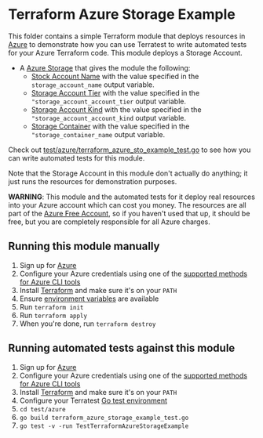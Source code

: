 # Terraform Azure Storage Example

This folder contains a simple Terraform module that deploys resources in [Azure](https://azure.microsoft.com/) to demonstrate
how you can use Terratest to write automated tests for your Azure Terraform code. This module deploys a
Storage Account.

- A [Azure Storage](https://azure.microsoft.com/en-us/services/storage/) that gives the module the following:
    - [Stock Account Name](https://azure.microsoft.com/en-us/services/storage/)  with the value specified in the `storage_account_name`  output variable.
    - [Storage Account Tier](https://azure.microsoft.com/en-us/services/storage/)  with the value specified in the `"storage_account_account_tier`  output variable.
    - [Storage Account Kind](https://azure.microsoft.com/en-us/services/storage/)  with the value specified in the `"storage_account_account_kind`  output variable.
    - [Storage Container](https://azure.microsoft.com/en-us/services/storage/)  with the value specified in the `"storage_container_name`  output variable.


Check out [test/azure/terraform_azure_sto_example_test.go](/test/azure/terraform_azure_storage_example_test.go) to see how you can write
automated tests for this module.

Note that the Storage Account in this module don't actually do anything; it just runs the resources for
demonstration purposes.

**WARNING**: This module and the automated tests for it deploy real resources into your Azure account which can cost you
money. The resources are all part of the [Azure Free Account](https://azure.microsoft.com/en-us/free/), so if you haven't used that up,
it should be free, but you are completely responsible for all Azure charges.

## Running this module manually

1. Sign up for [Azure](https://azure.microsoft.com/)
1. Configure your Azure credentials using one of the [supported methods for Azure CLI
   tools](https://docs.microsoft.com/en-us/cli/azure/azure-cli-configuration?view=azure-cli-latest)
1. Install [Terraform](https://www.terraform.io/) and make sure it's on your `PATH`
1. Ensure [environment variables](../README.md#review-environment-variables) are available
1. Run `terraform init`
1. Run `terraform apply`
1. When you're done, run `terraform destroy`

## Running automated tests against this module

1. Sign up for [Azure](https://azure.microsoft.com/)
1. Configure your Azure credentials using one of the [supported methods for Azure CLI
   tools](https://docs.microsoft.com/en-us/cli/azure/azure-cli-configuration?view=azure-cli-latest)
1. Install [Terraform](https://www.terraform.io/) and make sure it's on your `PATH`
1. Configure your Terratest [Go test environment](../README.md)
1. `cd test/azure`
1. `go build terraform_azure_storage_example_test.go`
1. `go test -v -run TestTerraformAzureStorageExample`


